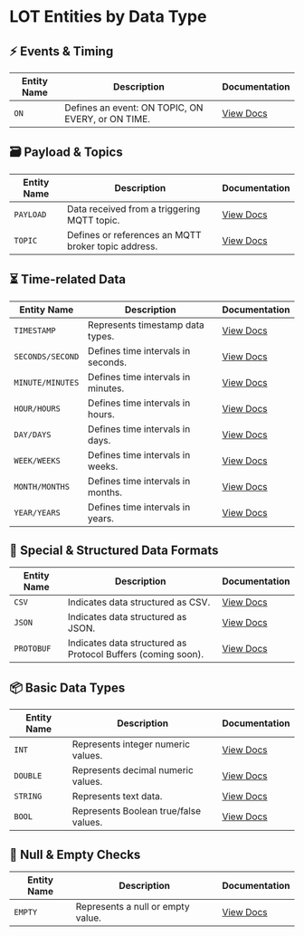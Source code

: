 # LOT Entities by Data Type

## ⚡ **Events & Timing**

| Entity Name       | Description                                       | Documentation |
|-------------------|---------------------------------------------------|---------------|
| `ON`              | Defines an event: ON TOPIC, ON EVERY, or ON TIME. | [View Docs](link) |

## 🗃️ **Payload & Topics**

| Entity Name | Description                                         | Documentation |
|-------------|-----------------------------------------------------|---------------|
| `PAYLOAD`   | Data received from a triggering MQTT topic.         | [View Docs](../Entities/PAYLOAD/PAYLOAD.md) |
| `TOPIC`     | Defines or references an MQTT broker topic address. | [View Docs](../Entities/TOPIC/TOPIC.md) |

## ⏳ **Time-related Data**

| Entity Name  | Description                     | Documentation |
|--------------|---------------------------------|---------------|
| `TIMESTAMP`  | Represents timestamp data types. | [View Docs](../Entities/TIMESTAMP/TIMESTAMP.md) |
| `SECONDS/SECOND`  | Defines time intervals in seconds.                | [View Docs](../Entities/TIME/TIME.md) |
| `MINUTE/MINUTES`  | Defines time intervals in minutes.                | [View Docs](../Entities/TIME/TIME.md) |
| `HOUR/HOURS`      | Defines time intervals in hours.                  | [View Docs](../Entities/TIME/TIME.md) |
| `DAY/DAYS`        | Defines time intervals in days.                   | [View Docs](../Entities/TIME/TIME.md) |
| `WEEK/WEEKS`      | Defines time intervals in weeks.                  | [View Docs](../Entities/TIME/TIME.md) |
| `MONTH/MONTHS`    | Defines time intervals in months.                 | [View Docs](../Entities/TIME/TIME.md) |
| `YEAR/YEARS`      | Defines time intervals in years.                  | [View Docs](../Entities/TIME/TIME.md) |

## 📄 **Special & Structured Data Formats**

| Entity Name | Description                                | Documentation |
|-------------|--------------------------------------------|---------------|
| `CSV`       | Indicates data structured as CSV.          | [View Docs](link) |
| `JSON`      | Indicates data structured as JSON.         | [View Docs](link) |
| `PROTOBUF`  | Indicates data structured as Protocol Buffers (coming soon). | [View Docs](link) |

## 📦 **Basic Data Types**

| Entity Name | Description                        | Documentation |
|-------------|------------------------------------|---------------|
| `INT`       | Represents integer numeric values. | [View Docs](link) |
| `DOUBLE`    | Represents decimal numeric values. | [View Docs](link) |
| `STRING`    | Represents text data.              | [View Docs](link) |
| `BOOL`      | Represents Boolean true/false values.| [View Docs](link) |

## 🚫 **Null & Empty Checks**

| Entity Name | Description              | Documentation |
|-------------|--------------------------|---------------|
| `EMPTY`     | Represents a null or empty value. | [View Docs](link) |




